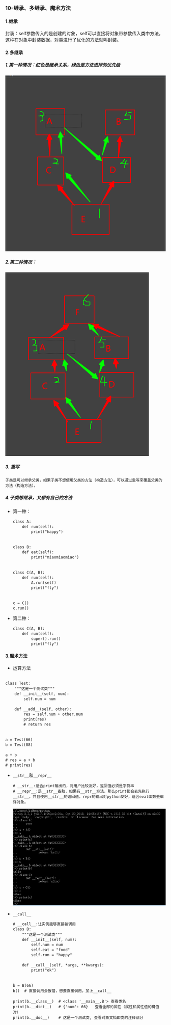 ### 10-继承、多继承、魔术方法

#### 1.继承

封装：self参数传入的是创建的对象，self可以直接将对象带参数传入类中方法，这种在对象中封装数据，对类进行了优化的方法就叫封装。



#### 2.多继承

##### 1.第一种情况：红色是继承关系，绿色是方法选择的优先级

![1561640670761](assets/1561640670761.png)

##### 2.第二种情况：

![1561641304314](assets/1561641304314.png)

##### 3. 重写

```
子类是可以继承父类，如果子类不想使用父类的方法（构造方法），可以通过重写来覆盖父类的方法（构造方法）。
```

##### 4.子类想继承，又想有自己的方法

- 第一种：

  ```
  class A:
      def run(self):
          print("happy")
  
  
  class B:
      def eat(self):
          print("miaomiaomiao")
  
  
  class C(A, B):
      def run(self):
          A.run(self)
          print("fly")
  
  
  c = C()
  c.run()
  ```

  

- 第二种：

  ```
  class C(A, B):
      def run(self):
          super().run()
          print("fly")
  ```



#### 3.魔术方法

- 运算方法

```

class Test:
    """这是一个测试类"""
    def __init__(self, num):
        self.num = num

    def __add__(self, other):
        res = self.num + other.num
        print(res)
        # return res


a = Test(66)
b = Test(88)

a + b
# res = a + b
# print(res)
```

- `__str__`和`__repr__`

  ```
  # __str__:适合print输出的，对用户比较友好，返回值必须是字符串
  # __repr__:是__str__备胎，如果有__str__方法，那么print都会去先执行__str__，并且使用__str__的返回值。repr的输出对python友好，适合eval函数去编译对象。
  ```

  ![1561646863073](assets/1561646863073.png)

- `__call__`

  ```
  # __call__:让实例能够直接被调用
  class B:
      """这是一个测试类"""
      def __init__(self, num):
          self.num = num
          self.eat = "food"
          self.run = "happy"
  
      def __call__(self, *args, **kwargs):
          print("ok")
  
  
  b = B(66)
  b()  # 直接调用会报错，想要直接调用，加上__call__
  
  print(b.__class__)  # <class '__main__.B'> 查看类名
  print(b.__dict__)   # {'num': 66}   查看全部的属性（属性和属性值的键值对）
  print(b.__doc__)    # 这是一个测试类, 查看对象文档即类的注释部分
  ```

  

  